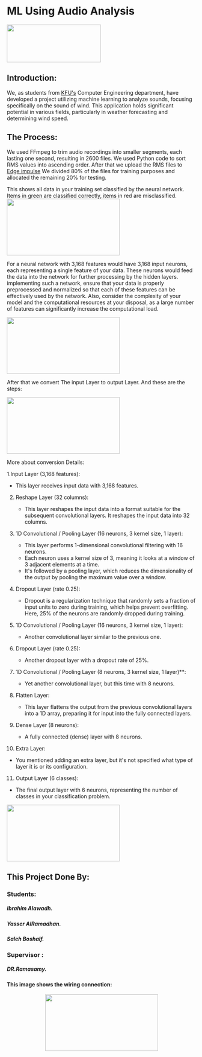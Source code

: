 
# ML Using Audio Analysis
<div id="header" align="left">
  <img src="https://del-portal.kfu.edu.sa/_frontend/fron/images/kfu_logo.png" width="250" 400 height="100"//>
</div>

##  Introduction:

We, as students from [KFU's](https://www.kfu.edu.sa/ar/Colleges/Computer_Science/Pages/Home-new.aspx) Computer Engineering department, have developed a project utilizing machine learning to analyze sounds, focusing specifically on the sound of wind. This application holds significant potential in various fields, particularly in weather forecasting and determining wind speed.
## The Process:
We used FFmpeg to trim audio recordings into smaller segments, each lasting one second, resulting in 2600 files. 
We used Python code to sort RMS values into ascending order.
After that we upload the RMS files to [Edge impulse](https://edgeimpulse.com/) 
We divided 80% of the files for training purposes and allocated the remaining 20% for testing. 


</div>
This shows all data in your training set classified by the neural network. Items in green are classified correctly, items in red are misclassified.
<div id="header" align="left">
  <img src="https://raw.githubusercontent.com/yasser010101/Wind-Sound-ML/main/pic2.png" width="300" 400 height="150"//>

  For a neural network with 3,168 features would have 3,168 input neurons, each representing a single feature of your data. These neurons would feed the data into the network for further processing by the hidden layers.
 implementing such a network, ensure that your data is properly preprocessed and normalized so that each of these features can be effectively used by the network. Also, consider the complexity of your model and the computational resources at your disposal, as a large number of features can significantly increase the computational load.
<div id="header" align="left">
  <img src="https://raw.githubusercontent.com/yasser010101/Wind-Sound-ML/main/pic3.png" width="300" 400 height="150"//>
  

  After that we convert The input Layer to output Layer.
  And these are the steps: 
  <div id="header" align="left">
  <img src="https://raw.githubusercontent.com/yasser010101/Wind-Sound-ML/main/pic4.png" width="300" 400 height="150"//>

More about conversion Details:

1.Input Layer (3,168 features):
   - This layer receives input data with 3,168 features.

2. Reshape Layer (32 columns):
   - This layer reshapes the input data into a format suitable for the subsequent convolutional layers. It reshapes the input data into 32 columns.

3. 1D Convolutional / Pooling Layer (16 neurons, 3 kernel size, 1 layer):
   - This layer performs 1-dimensional convolutional filtering with 16 neurons.
   - Each neuron uses a kernel size of 3, meaning it looks at a window of 3 adjacent elements at a time.
   - It's followed by a pooling layer, which reduces the dimensionality of the output by pooling the maximum value over a window.

4. Dropout Layer (rate 0.25):
   - Dropout is a regularization technique that randomly sets a fraction of input units to zero during training, which helps prevent overfitting. Here, 25% of the neurons are randomly dropped during training.

5. 1D Convolutional / Pooling Layer (16 neurons, 3 kernel size, 1 layer):
   - Another convolutional layer similar to the previous one.

6. Dropout Layer (rate 0.25):
   - Another dropout layer with a dropout rate of 25%.

7. 1D Convolutional / Pooling Layer (8 neurons, 3 kernel size, 1 layer)**:
   - Yet another convolutional layer, but this time with 8 neurons.

8. Flatten Layer:
   - This layer flattens the output from the previous convolutional layers into a 1D array, preparing it for input into the fully connected layers.

9. Dense Layer (8 neurons):
   - A fully connected (dense) layer with 8 neurons.

10. Extra Layer:
   - You mentioned adding an extra layer, but it's not specified what type of layer it is or its configuration.

11. Output Layer (6 classes):
   - The final output layer with 6 neurons, representing the number of classes in your classification problem.

<div id="header" align="left">
  <img src="https://raw.githubusercontent.com/yasser010101/Wind-Sound-ML/main/pic1.png" width="300" 400 height="150"//>

## This Project Done By:                                    
### Students:                   
##### Ibrahim Alawadh.
##### Yasser AlRamadhan.
##### Saleh Boshalf.
### Supervisor :
##### DR.Ramasamy.

#### This image shows the wiring connection:
<div id="header" align="center">
  <img src="https://diyi0t.com/wp-content/uploads/2020/12/Sound-Sensor-ESP32-ESP-WROOM-32-_Steckplatine.png" width="300" 400 height="150"//>
</div>
